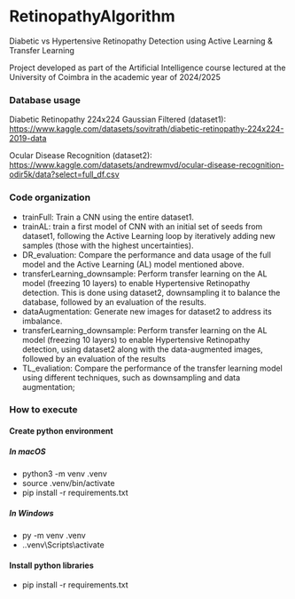 # RetinopathyAlgorithm

Diabetic vs Hypertensive Retinopathy Detection using Active Learning &amp; Transfer Learning

Project developed as part of the Artificial Intelligence course lectured at the University of Coimbra in the academic year of 2024/2025

### Database usage

Diabetic Retinopathy 224x224 Gaussian Filtered (dataset1): https://www.kaggle.com/datasets/sovitrath/diabetic-retinopathy-224x224-2019-data

Ocular Disease Recognition (dataset2): https://www.kaggle.com/datasets/andrewmvd/ocular-disease-recognition-odir5k/data?select=full_df.csv

### Code organization

- trainFull: Train a CNN using the entire dataset1.
- trainAL: train a first model of CNN with an initial set of seeds from dataset1, following the Active Learning loop by iteratively adding new samples (those with the highest uncertainties).
- DR_evaluation: Compare the performance and data usage of the full model and the Active Learning (AL) model mentioned above.
- transferLearning_downsample: Perform transfer learning on the AL model (freezing 10 layers) to enable Hypertensive Retinopathy detection. This is done using dataset2, downsampling it to balance the database, followed by an evaluation of the results.
- dataAugmentation: Generate new images for dataset2 to address its imbalance.
- transferLearning_downsample: Perform transfer learning on the AL model (freezing 10 layers) to enable Hypertensive Retinopathy detection, using dataset2 along with the data-augmented images, followed by an evaluation of the results
- TL_evaliation: Compare the performance of the transfer learning model using different techniques, such as downsampling and data augmentation;

### How to execute

#### Create python environment

##### In macOS

- python3 -m venv .venv
- source .venv/bin/activate
- pip install -r requirements.txt

##### In Windows

- py -m venv .venv
- .\.venv\Scripts\activate

#### Install python libraries

- pip install -r requirements.txt
